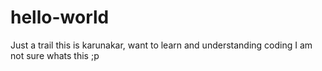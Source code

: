 # hello-world
Just a trail
this is karunakar, want to learn and understanding coding
I am not sure whats this ;p
